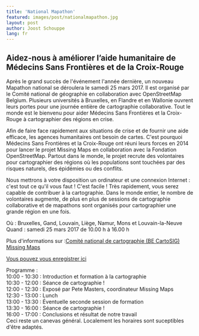 ```yaml
---
title: 'National Mapathon'
featured: images/post/nationalmapathon.jpg
layout: post
author: Joost Schouppe
lang: fr
---
```


## Aidez-nous à améliorer l’aide humanitaire de Médecins Sans Frontières et de la Croix-Rouge

Après le grand succès de l'événement l'année dernière, un nouveau Mapathon national se déroulera le samedi 25 mars 2017. Il est organisé par le Comité national de géographie en collaboration avec OpenStreetMap Belgium. Plusieurs universités à Bruxelles, en Flandre et en Wallonie ouvrent leurs portes pour une journée entière de cartographie collaborative. Tout le monde est le bienvenu pour aider Médecins Sans Frontières et la Croix-Rouge à cartographier des régions en crise.

Afin de faire face rapidement aux situations de crise et de fournir une aide efficace, les agences humanitaires ont besoin de cartes. C'est pourquoi Médecins Sans Frontières et la Croix-Rouge ont réuni leurs forces en 2014 pour lancer le projet Missing Maps en collaboration avec la Fondation OpenStreetMap. Partout dans le monde, le projet recrute des volontaires pour cartographier des régions où les populations sont touchées par des risques naturels, des épidémies ou des conflits. 

Nous mettrons à votre disposition un ordinateur et une connexion Internet : c'est tout ce qu'il vous faut ! C'est facile ! Très rapidement, vous serez capable de contribuer à la cartographie. Dans le monde entier, le nombre de volontaires augmente, de plus en plus de sessions de cartographie collaborative et de mapathons sont organisés pour cartographier une grande région en une fois.

Où : Bruxelles, Gand, Louvain, Liège, Namur, Mons et Louvain-la-Neuve   
Quand : samedi 25 mars 2017 de 10.00 h à 16.00 h 

Plus d'informations sur :[Comité national de cartographie (BE CartoSIG)](http://cngeographie.be/fr/cartoSIG/mapathon.php)  
[Missing Maps](http://www.missingmaps.org/)  

[Vous pouvez vous enregistrer ici](https://nationalmapathon.eventbrite.com)

Programme :  
10:00 - 10:30 : Introduction et formation à la cartographie  
10:30 - 12:00 : Séance de cartographie !  
12:00 - 12:30 : Exposé par Pete Masters, coordinateur Missing Maps  
12:30 - 13:00 : Lunch  
13:00 - 13:30 : Éventuelle seconde session de formation  
13:30 - 16:00 : Séance de cartographie !  
16:00 - 17:00 : Conclusions et résultat de notre travail  
Ceci reste un canevas général. Localement les horaires sont suceptibles d'être adaptés.
